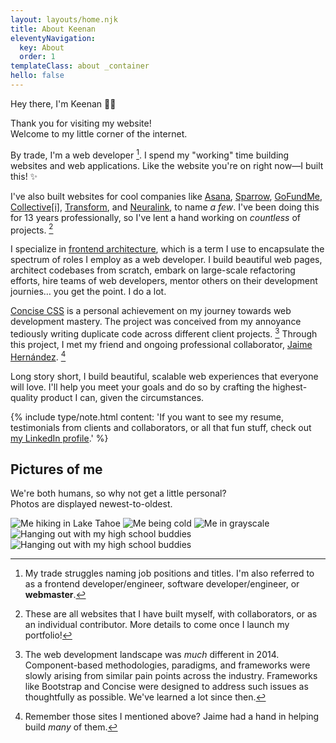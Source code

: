 ```yaml
---
layout: layouts/home.njk
title: About Keenan
eleventyNavigation:
  key: About
  order: 1
templateClass: about _container
hello: false
---
```


<p class="_text-h3">Hey there, I'm Keenan ✌🏻</p>

<p class="_text-h5">Thank you for visiting my website! <br class="_hidden-720">Welcome to my little corner of the internet.</p>

By trade, I'm a web developer [^1]. I spend my "working" time building websites and web applications. Like the website you're on right now—I built this! ✨

I've also built websites for cool companies like <a href="https://asana.com" target="_blank" rel="noopener">Asana</a>, <a href="https://trysparrow.com/" target="_blank" rel="noopener">Sparrow</a>, <a href="https://www.gofundme.com/c/heroes" target="_blank" rel="noopener">GoFundMe</a>, <a href="https://collectivei.com/" target="_blank" rel="noopener">Collective[i]</a>, <a href="https://transform.co" target="_blank" rel="noopener">Transform</a>, and <a href="https://neuralink.com/" target="_blank" rel="noopener">Neuralink</a>,  to name _a few_. I've been doing this for 13 years professionally, so I've lent a hand working on _countless_ of projects. [^2]

[^1]: My trade struggles naming job positions and titles. I'm also referred to as a frontend developer/engineer, software developer/engineer, or <strong>webmaster</strong>. 

[^2]: These are all websites that I have built myself, with collaborators, or as an individual contributor. More details to come once I launch my portfolio!

I specialize in [frontend architecture](/services/frontend-architecture), which is a term I use to encapsulate the spectrum of roles I employ as a web developer. I build beautiful web pages, architect codebases from scratch, embark on large-scale refactoring efforts, hire teams of web developers, mentor others on their development journies&hellip; you get the point. I do a lot.

<a href="https://concisecss.com/" target="_blank" rel="noopener">Concise CSS</a> is a personal achievement on my journey towards web development mastery. The project was conceived from my annoyance tediously writing duplicate code across different client projects. [^3] Through this project, I met my friend and ongoing professional collaborator, <a href="https://jaime.one/" target="_blank" rel="noopener">Jaime Hernández</a>. [^4]

[^3]: The web development landscape was _much_ different in 2014. Component-based methodologies, paradigms, and frameworks were slowly arising from similar pain points across the industry. Frameworks like Bootstrap and Concise were designed to address such issues as thoughtfully as possible. We've learned a lot since then.

[^4]: Remember those sites I mentioned above? Jaime had a hand in helping build _many_ of them. 

Long story short, I build beautiful, scalable web experiences that everyone will love. I'll help you meet your goals and do so by crafting the highest-quality product I can, given the circumstances.

{% include type/note.html content: 'If you want to see my resume, testimonials from clients and collaborators, or all that fun stuff, check out <a href="https://www.linkedin.com/in/keenanpayne" target="_blank" rel="noopener">my LinkedIn profile</a>.' %}

<h2 class="_text-h4">
  Pictures of me
</h2>

We're both humans, so why not get a little personal?<br>Photos are displayed newest-to-oldest.

<div class="about-images">
  <img src="https://res.cloudinary.com/keenan-payne/image/upload/f_auto,q_auto,w_800/v1666204078/people/me/jan-28-2022_pwxnxq.jpg" alt="Me hiking in Lake Tahoe" />
  <img src="https://res.cloudinary.com/keenan-payne/image/upload/f_auto,q_auto,w_800/v1666204077/people/me/dec-26-2021_iuhh3w.jpg" alt="Me being cold" />
  <img src="https://res.cloudinary.com/keenan-payne/image/upload/f_auto,q_auto,w_800/v1666204078/people/me/jun-27-2021_o8sd0l.jpg" alt="Me in grayscale" />
  <img src="https://res.cloudinary.com/keenan-payne/image/upload/f_auto,q_auto,w_800/v1666204078/people/me/jul-5-2020_lwglyk.jpg" alt="Hanging out with my high school buddies" />
  <img src="https://res.cloudinary.com/keenan-payne/image/upload/f_auto,q_auto,w_800/v1666204078/people/me/jul-5-_2_-2020_mps19o.jpg" alt="Hanging out with my high school buddies" />
</div>